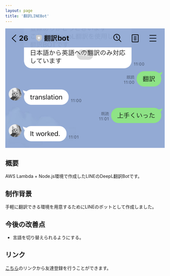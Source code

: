 ```yaml
---
layout: page
title: '翻訳LINEBot'
---
```


<div align="center">
<img src="../images/works/thumbnail/translation-linebot.png" alt="翻訳LINEBot サムネイル">
</div>

## 概要

AWS Lambda + Node.js環境で作成したLINEのDeepL翻訳Botです。

## 制作背景

手軽に翻訳できる環境を用意するためにLINEのボットとして作成しました。

## 今後の改善点

- 言語を切り替えられるようにする。

## リンク

[こちら](https://liff.line.me/1645278921-kWRPP32q/?accountId=610oibel)のリンクから友達登録を行うことができます。
